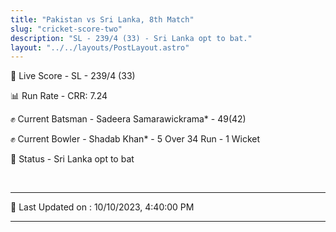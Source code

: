 ```yaml
---
title: "Pakistan vs Sri Lanka, 8th Match"
slug: "cricket-score-two"
description: "SL - 239/4 (33) - Sri Lanka opt to bat."
layout: "../../layouts/PostLayout.astro"
---
```


🔴 Live Score - SL - 239/4 (33)  

📊 Run Rate - CRR: 7.24  

✊ Current Batsman - Sadeera Samarawickrama* - 49(42)  

✊ Current Bowler - Shadab Khan* - 5 Over 34 Run - 1 Wicket  

📑 Status - Sri Lanka opt to bat

<br />

***

📝 Last Updated on : 10/10/2023, 4:40:00 PM

***

